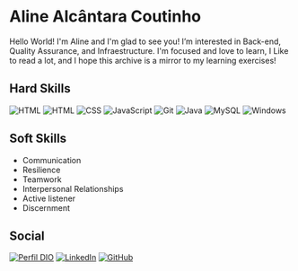 # Aline Alcântara Coutinho
Hello World!
I'm Aline and I'm glad to see you!
I’m interested in Back-end, Quality Assurance, and Infraestructure. I'm focused and love to learn, I Like to read a lot, and I hope this archive is a mirror to my learning exercises!


## Hard Skills

![HTML](https://img.shields.io/badge/python-3670A0?style=for-the-badge&logo=python&logoColor=ffdd54)
![HTML](https://img.shields.io/badge/HTML5-E34F26?style=for-the-badge&logo=html5&logoColor=white)
![CSS](https://img.shields.io/badge/CSS3-1572B6?style=for-the-badge&logo=css3&logoColor=white)
![JavaScript](https://img.shields.io/badge/JavaScript-323330?style=for-the-badge&logo=javascript&logoColor=F7DF1E)
![Git](https://img.shields.io/badge/git-%23F05033.svg?style=for-the-badge&logo=git&logoColor=white) 
![Java](https://img.shields.io/badge/Java-ED8B00?style=for-the-badge&logo=openjdk&logoColor=white)
![MySQL](https://img.shields.io/badge/MySQL-00000F?style=for-the-badge&logo=mysql&logoColor=white)
![Windows](https://img.shields.io/badge/-Windows-0D1117?style=for-the-badge&logo=windows&labelColor=0D1117)

## Soft Skills

- Communication
- Resilience
- Teamwork
- Interpersonal Relationships
- Active listener
- Discernment


## Social

[![Perfil DIO](https://img.shields.io/badge/-Meu%20Perfil%20na%20DIO-30A3DC?style=for-the-badge)](https://www.dio.me/users/coutinhoaline777)
[![LinkedIn](https://img.shields.io/badge/LinkedIn-000?style=for-the-badge&logo=linkedin&logoColor=0E76A8)](https://www.linkedin.com/in/aline-coutinho-437218227)
[![GitHub](https://img.shields.io/badge/github-%23121011.svg?style=for-the-badge&logo=github&logoColor=white)](https://github.com/AlineACA)

